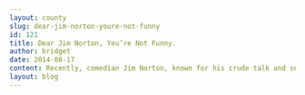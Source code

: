 ```yaml
---
layout: county 
slug: dear-jim-norton-youre-not-funny
id: 121
title: Dear Jim Norton, You’re Not Funny.
author: bridget
date: 2014-08-17
content: Recently, comedian Jim Norton, known for his crude talk and sexist comedy routines, wrote and article in Time called [In Defense of Johns](http://time.com/3087616/defense-johns-legalize-prostitution/), in which he defends his right to pay women for sex acts. As a self-proclaimed expert, Norton writes, “I cannot even fathom a guess as to how much money — let alone time — I’ve spent on paid sex in the past 25 years.” I was interested in learning more from this “expert john,” especially because, in the same article, he confesses, “… the most shameful thing I can admit is this: I’m not really ashamed,” and says other men shouldn’t be either., While researching, I came across several blog posts defending Norton’s position. His defenders cite Norton’s position, calling it "consensual sex with adult women," despite Norton’s own words to the contrary. Norton says, “When I first began soliciting sex for money, it never occurred to me that some of them are possibly forced into prostitution or have abusive pimps. I must have known it down deep on an intellectual level but hadn’t witnessed anything to confirm it. Until I did.”, , ![](http://stopbuyinggirls.com/uploads/norton_mic_2.png), , Norton goes on to describe the night it did dawn on him. One night while soliciting sex, a pimp appeared and “bounced [the girl he was soliciting] across the hood of his car, and threw her in a van with a group of girls." Norton said he was ignorant when “he first began,” but he has admittedly continued to buy sex, calling the money he spent the “equivalent of a Harvard Law School education,” for perhaps more than two decades., , Unfamiliar with Norton, and wanting to learn, I watched one of his more popular comedy shows. Norton took the stage to an enthusiastic audience and flashing lights, then opened with a confession that after sex with his long-time girlfriend, he had to remind himself, “not to hand her cash.”, , Although extremely difficult to stomach – his one hour routine included derogatory remarks against African Americans, women, people with disabilities, gays, transgender people, Muslims, and others, all set to the backdrop of men and women bent over in laughter and ending with a standing ovation – I certainly learned a lot from this expert john., , During the show, Norton described himself as a “pervert” who became sexually active in the second grade, engaged in oral sex with other children, used both men and women in acts of prostitution, and preferred acts of violence and dominance. At one point, he remarked, “Yea, a lot of people say it’s rape…no,” he said while shaking his head and joking that, when he finished, he showed the person that the gun was fake. He also shared of a time when, at a family dinner with his girlfriend, he blurted out his desire to have sex with child-celebrity Dakota Fanning (age 13 at the time). These statements are in odd contrast to his article that claiming he feels “extraordinarily loving and close [to prostitutes].”, , We don’t have to speculate about his feelings toward pimps and women involved in prostitution. During his routine, he said the uninspired, non-rhyming music of today’s rap industry would be improved if a “prostitute” walked onto the scene and said to her pimp, “You gelling?” And her pimp knocked out her teeth, saying, “Bitch, get back to pussy-selling.” Perhaps to stave off potential feelings of shame, Norton commends his audience for laughing at the “inappropriate one,” and instructs them to “not feel guilty.”, , One of the most compelling portions of Norton’s show was his self-awareness - where he admitted that his “greatest insecurity” is sex. That seems to be an understatement. His attempts to convince listeners of his hyper-masculinity include statements like: In order for women to be called sex symbols, they “should have the decency to film [sex acts] and sell it,” like Paris Hilton did, “so the world can judge their worthiness.”, , I hope you’ve heard enough to know that Jim Norton is no expert. Instead, he’s a case study of a sex buyer who affirms harmful attitudes and behaviors of some of the men who buy sex. His comedy takes the form of bullying: deliberately harming and humiliating others. He is a sad, hurt, insecure man who uses the stage and his dollars to gain a sense of acceptance and approval. He is not a man who knows [the facts about the harm of prostitution](http://iwantrest.com/2013/09/17/10-things-you-might-not-know-about-women-being-sold-for-sex/) or it’s [legalization](http://iwantrest.com/2013/02/12/5-myths-about-buying-sex1/)., , In this context, it makes sense that he feels no shame. He lacks empathy, or his empathy seems to have atrophied in order to serve his greater desire to be worshipped and accepted by others., What doesn’t make sense is while Norton delivers these demeaning and crushing statements, cameras pan the audience to find men and women, bent over in laughter, clapping and cheering with no sense of reservation or regret. What they may not know is that, not only are they standing in defense of johns, but are standing with racism, persecution, misogyny, and bigotry. Knowing that, are they still laughing?
layout: blog
---
```

